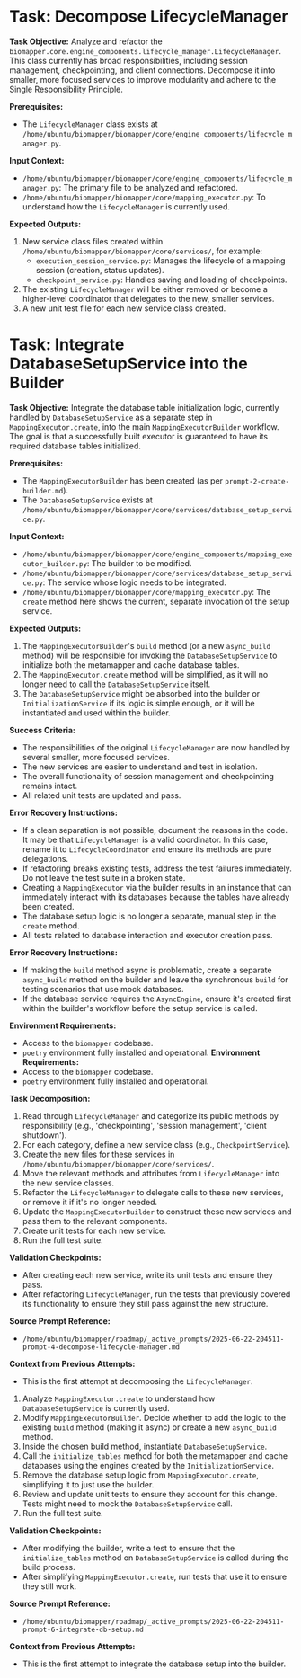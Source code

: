 # Task: Decompose LifecycleManager

**Task Objective:**
Analyze and refactor the `biomapper.core.engine_components.lifecycle_manager.LifecycleManager`. This class currently has broad responsibilities, including session management, checkpointing, and client connections. Decompose it into smaller, more focused services to improve modularity and adhere to the Single Responsibility Principle.

**Prerequisites:**
- The `LifecycleManager` class exists at `/home/ubuntu/biomapper/biomapper/core/engine_components/lifecycle_manager.py`.

**Input Context:**
- `/home/ubuntu/biomapper/biomapper/core/engine_components/lifecycle_manager.py`: The primary file to be analyzed and refactored.
- `/home/ubuntu/biomapper/biomapper/core/mapping_executor.py`: To understand how the `LifecycleManager` is currently used.

**Expected Outputs:**
1.  New service class files created within `/home/ubuntu/biomapper/biomapper/core/services/`, for example:
    - `execution_session_service.py`: Manages the lifecycle of a mapping session (creation, status updates).
    - `checkpoint_service.py`: Handles saving and loading of checkpoints.
2.  The existing `LifecycleManager` will be either removed or become a higher-level coordinator that delegates to the new, smaller services.
3.  A new unit test file for each new service class created.
# Task: Integrate DatabaseSetupService into the Builder

**Task Objective:**
Integrate the database table initialization logic, currently handled by `DatabaseSetupService` as a separate step in `MappingExecutor.create`, into the main `MappingExecutorBuilder` workflow. The goal is that a successfully built executor is guaranteed to have its required database tables initialized.

**Prerequisites:**
- The `MappingExecutorBuilder` has been created (as per `prompt-2-create-builder.md`).
- The `DatabaseSetupService` exists at `/home/ubuntu/biomapper/biomapper/core/services/database_setup_service.py`.

**Input Context:**
- `/home/ubuntu/biomapper/biomapper/core/engine_components/mapping_executor_builder.py`: The builder to be modified.
- `/home/ubuntu/biomapper/biomapper/core/services/database_setup_service.py`: The service whose logic needs to be integrated.
- `/home/ubuntu/biomapper/biomapper/core/mapping_executor.py`: The `create` method here shows the current, separate invocation of the setup service.

**Expected Outputs:**
1.  The `MappingExecutorBuilder`'s `build` method (or a new `async_build` method) will be responsible for invoking the `DatabaseSetupService` to initialize both the metamapper and cache database tables.
2.  The `MappingExecutor.create` method will be simplified, as it will no longer need to call the `DatabaseSetupService` itself.
3.  The `DatabaseSetupService` might be absorbed into the builder or `InitializationService` if its logic is simple enough, or it will be instantiated and used within the builder.

**Success Criteria:**
- The responsibilities of the original `LifecycleManager` are now handled by several smaller, more focused services.
- The new services are easier to understand and test in isolation.
- The overall functionality of session management and checkpointing remains intact.
- All related unit tests are updated and pass.

**Error Recovery Instructions:**
- If a clean separation is not possible, document the reasons in the code. It may be that `LifecycleManager` is a valid coordinator. In this case, rename it to `LifecycleCoordinator` and ensure its methods are pure delegations.
- If refactoring breaks existing tests, address the test failures immediately. Do not leave the test suite in a broken state.
- Creating a `MappingExecutor` via the builder results in an instance that can immediately interact with its databases because the tables have already been created.
- The database setup logic is no longer a separate, manual step in the `create` method.
- All tests related to database interaction and executor creation pass.

**Error Recovery Instructions:**
- If making the `build` method async is problematic, create a separate `async_build` method on the builder and leave the synchronous `build` for testing scenarios that use mock databases.
- If the database service requires the `AsyncEngine`, ensure it's created first within the builder's workflow before the setup service is called.

**Environment Requirements:**
- Access to the `biomapper` codebase.
- `poetry` environment fully installed and operational.
**Environment Requirements:**
- Access to the `biomapper` codebase.
- `poetry` environment fully installed and operational.

**Task Decomposition:**
1.  Read through `LifecycleManager` and categorize its public methods by responsibility (e.g., 'checkpointing', 'session management', 'client shutdown').
2.  For each category, define a new service class (e.g., `CheckpointService`).
3.  Create the new files for these services in `/home/ubuntu/biomapper/biomapper/core/services/`.
4.  Move the relevant methods and attributes from `LifecycleManager` into the new service classes.
5.  Refactor the `LifecycleManager` to delegate calls to these new services, or remove it if it's no longer needed.
6.  Update the `MappingExecutorBuilder` to construct these new services and pass them to the relevant components.
7.  Create unit tests for each new service.
8.  Run the full test suite.

**Validation Checkpoints:**
- After creating each new service, write its unit tests and ensure they pass.
- After refactoring `LifecycleManager`, run the tests that previously covered its functionality to ensure they still pass against the new structure.

**Source Prompt Reference:**
- `/home/ubuntu/biomapper/roadmap/_active_prompts/2025-06-22-204511-prompt-4-decompose-lifecycle-manager.md`

**Context from Previous Attempts:**
- This is the first attempt at decomposing the `LifecycleManager`.
1.  Analyze `MappingExecutor.create` to understand how `DatabaseSetupService` is currently used.
2.  Modify `MappingExecutorBuilder`. Decide whether to add the logic to the existing `build` method (making it async) or create a new `async_build` method.
3.  Inside the chosen build method, instantiate `DatabaseSetupService`.
4.  Call the `initialize_tables` method for both the metamapper and cache databases using the engines created by the `InitializationService`.
5.  Remove the database setup logic from `MappingExecutor.create`, simplifying it to just use the builder.
6.  Review and update unit tests to ensure they account for this change. Tests might need to mock the `DatabaseSetupService` call.
7.  Run the full test suite.

**Validation Checkpoints:**
- After modifying the builder, write a test to ensure that the `initialize_tables` method on `DatabaseSetupService` is called during the build process.
- After simplifying `MappingExecutor.create`, run tests that use it to ensure they still work.

**Source Prompt Reference:**
- `/home/ubuntu/biomapper/roadmap/_active_prompts/2025-06-22-204511-prompt-6-integrate-db-setup.md`

**Context from Previous Attempts:**
- This is the first attempt to integrate the database setup into the builder.

